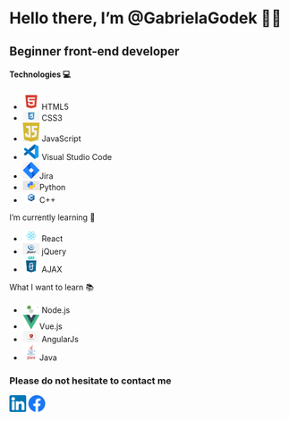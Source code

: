 # Hello there, I’m @GabrielaGodek 🖐🏻

## Beginner front-end developer 

#### Technologies 💻
- <img src="images/html.png" width="30"> HTML5  
- <img src="images/css.png" width="30"> CSS3  
- <img src="images/js.png" width="30"> JavaScript  
- <img src="images/vsc.png" width="30"> Visual Studio Code 
- <img src="images/jira.png" width="30">Jira  
- <img src="images/python.png" width="30">Python  
- <img src="images/cpp.png" width="30">C++  

I’m currently learning 📝
- <img src="images/react.png" width="30"> React  
- <img src="images/jquery.png" width="30"> jQuery  
- <img src="images/ajax.png" width="30"> AJAX

What I want to learn 📚
- <img src="images/node.png" width="30"> Node.js
- <img src="images/vue.png" width="30">Vue.js
- <img src="images/angular.png" width="30"> AngularJs
- <img src="images/java.png" width="30">Java



### Please do not hesitate to contact me
<a href="https://www.linkedin.com/in/gabrielagodek/" ><img src="images/linkedin.png" width="30" ></a>
<a href="https://www.facebook.com/G0Gabis" ><img src="images/facebook.webp" width="30" ></a>




